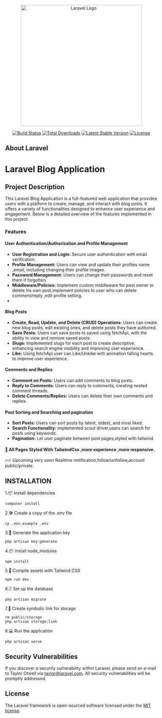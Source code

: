 <p align="center"><a href="https://laravel.com" target="_blank"><img src="https://raw.githubusercontent.com/laravel/art/master/logo-lockup/5%20SVG/2%20CMYK/1%20Full%20Color/laravel-logolockup-cmyk-red.svg" width="400" alt="Laravel Logo"></a></p>

<p align="center">
<a href="https://github.com/laravel/framework/actions"><img src="https://github.com/laravel/framework/workflows/tests/badge.svg" alt="Build Status"></a>
<a href="https://packagist.org/packages/laravel/framework"><img src="https://img.shields.io/packagist/dt/laravel/framework" alt="Total Downloads"></a>
<a href="https://packagist.org/packages/laravel/framework"><img src="https://img.shields.io/packagist/v/laravel/framework" alt="Latest Stable Version"></a>
<a href="https://packagist.org/packages/laravel/framework"><img src="https://img.shields.io/packagist/l/laravel/framework" alt="License"></a>
</p>

## About Laravel
# Laravel Blog Application

## Project Description

This Laravel Blog Application is a full-featured web application that provides users with a platform to create, manage, and interact with blog posts. It offers a variety of functionalities designed to enhance user experience and engagement. Below is a detailed overview of the features implemented in this project:

### Features

#### User Authentication/Authorization and Profile Management
- **User Registration and Login:** Secure user authentication with email verification.
- **Profile Management:** Users can view and update their profiles name ,email, including changing their profile images.
- **Password Management:** Users can change their passwords and reset them if forgotten.
- **Middleware/Policies:** Implement custom middleware for post owner to delete his own post,implement policies to user who can delete comment/reply ,edit profile setting.
- 
#### Blog Posts
- **Create, Read, Update, and Delete (CRUD) Operations:** Users can create new blog posts, edit existing ones, and delete posts they have authored.
- **Save Posts:** Users can save posts to saved using fetchApi, with the ability to view and remove saved posts.
- **Slugs:** Implemented slugs for each post to create descriptive, enhancing search engine visibility and improving
user experience.
- **Like:** Using fetchApi user can Like/Unkike with animation falling hearts to improve user experience. 

#### Comments and Replies
- **Comment on Posts:** Users can add comments to blog posts.
- **Reply to Comments:** Users can reply to comments, creating nested comment threads.
- **Delete Comments/Replies:** Users can delete their own comments and replies.

#### Post Sorting and Searching and pagination
- **Sort Posts:** Users can sort posts by latest, oldest, and most liked.
- **Search Functionality:** implemented scout driver,users can search for posts using keywords.
- **Pagination:** Let user paginate between post pages,styled with tailwind. 

#### 🚀 All Pages Styled With TailwindCss ,more experience ,more responsive.
🔥🔥 Upcoming very soon Realtime notification,follow/unfollow,account public/private.

## INSTALLATION
1.📦 Install dependencies
```
composer install
```
2.🛠️ Create a copy of the .env file
```
cp .env.example .env
```
3.🔑 Generate the application key
```
php artisan key:generate
```
4.📦 install node_modules
```
npm install
```
5.🚀 Compile assets with Tailwind CSS
```
npm run dev
```
6.🗄️ Set up the database
```
php artisan migrate
```
7.🔗 Create symbolic link for storage
```
rm public/storage
php artisan storage:link
```
8.💻 Run the application
```
php artisan serve
```






## Security Vulnerabilities

If you discover a security vulnerability within Laravel, please send an e-mail to Taylor Otwell via [taylor@laravel.com](mailto:taylor@laravel.com). All security vulnerabilities will be promptly addressed.

## License

The Laravel framework is open-sourced software licensed under the [MIT license](https://opensource.org/licenses/MIT).
